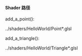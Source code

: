#### Shader 路径

add_a_point():

../shaders/HelloWorld/Point*.glsl

add_a_triangle():

../shaders/HelloWorld/Triangle*.glsl
